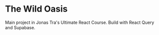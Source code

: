 # The Wild Oasis

Main project in Jonas Tra's Ultimate React Course. Build with React Query and Supabase.
